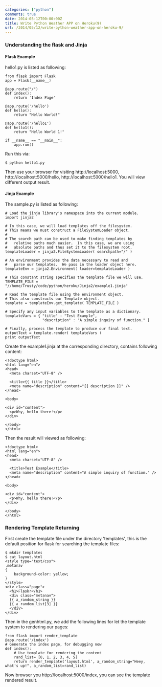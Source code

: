 ```yaml
---
categories: ["python"]
comments: true
date: 2014-05-12T00:00:00Z
title: Write Python Weather APP on Heroku(9)
url: /2014/05/12/write-python-weather-app-on-heroku-9/
---
```


### Understanding the flask and Jinja
#### Flask Example
hello1.py is listed as following:

```
from flask import Flask
app = Flask(__name__)

@app.route("/")
def index():
    return 'Index Page'

@app.route('/hello')
def hello():
    return "Hello World!"

@app.route('/hello1')
def hello1():
    return "Hello World 1!"

if __name__ == "__main__":
    app.run()

```
Run this via:    

```
$ python hello1.py

```
Then use your browser for visiting http://localhost:5000, http://localhost:5000/hello, http://localhost:5000/hello1. You will view different output result.    
#### Jinja Example
The sample.py is listed as following:    

```
# Load the jinja library's namespace into the current module.
import jinja2

# In this case, we will load templates off the filesystem.
# This means we must construct a FileSystemLoader object.
# 
# The search path can be used to make finding templates by
#   relative paths much easier.  In this case, we are using
#   absolute paths and thus set it to the filesystem root.
templateLoader = jinja2.FileSystemLoader( searchpath="/" )

# An environment provides the data necessary to read and
#   parse our templates.  We pass in the loader object here.
templateEnv = jinja2.Environment( loader=templateLoader )

# This constant string specifies the template file we will use.
TEMPLATE_FILE = "//home/Trusty/code/python/heroku/Jinja2/example1.jinja"

# Read the template file using the environment object.
# This also constructs our Template object.
template = templateEnv.get_template( TEMPLATE_FILE )

# Specify any input variables to the template as a dictionary.
templateVars = { "title" : "Test Example",
                 "description" : "A simple inquiry of function." }

# Finally, process the template to produce our final text.
outputText = template.render( templateVars )
print outputText

```
Create the example1.jinja at the corresponding directory, contains following content:    

```
<!doctype html>
<html lang="en">
<head>
  <meta charset="UTF-8" />

  <title>{{ title }}</title>
  <meta name="description" content="{{ description }}" />
</head>

<body>

<div id="content">
  <p>Why, hello there!</p>
</div>

</body>
</html>

```
Then the result will viewed as following:    

```
<!doctype html>
<html lang="en">
<head>
  <meta charset="UTF-8" />

  <title>Test Example</title>
  <meta name="description" content="A simple inquiry of function." />
</head>

<body>

<div id="content">
  <p>Why, hello there!</p>
</div>

</body>
</html>

```
### Rendering Template Returning
First create the template file under the directory 'templates', this is the default position for flask for searching the template files:    

```
$ mkdir templates
$ cat layout.html
<style type="text/css">
.metanav
{
    background-color: yellow;
}
</style>
<div class="page">
  <h1>Flaskr</h1>
  <div class="metanav">
  {{ a_random_string }}
  {{ a_random_list[3] }}
  </div>
</div>

```
Then in the genhtml.py, we add the following lines for let the template system to rendering our pages:   

```
from flask import render_template
@app.route('/index')
# Generate the index page, for debugging now
def index():
    # Use template for rendering the content
    rand_list= [0, 1, 2, 3, 4, 5]
    return render_template('layout.html', a_random_string="Heey, what's up!", a_random_list=rand_list)

```
Now browser you http://localhost:5000/index, you can see the template rendered result.    

